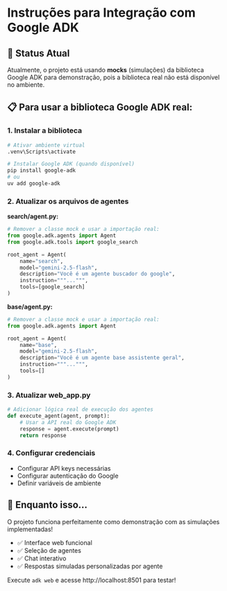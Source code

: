 # Instruções para Integração com Google ADK

## 🔧 Status Atual
Atualmente, o projeto está usando **mocks** (simulações) da biblioteca Google ADK para demonstração, pois a biblioteca real não está disponível no ambiente.

## 📋 Para usar a biblioteca Google ADK real:

### 1. Instalar a biblioteca
```bash
# Ativar ambiente virtual
.venv\Scripts\activate

# Instalar Google ADK (quando disponível)
pip install google-adk
# ou
uv add google-adk
```

### 2. Atualizar os arquivos de agentes

**search/agent.py:**
```python
# Remover a classe mock e usar a importação real:
from google.adk.agents import Agent
from google.adk.tools import google_search

root_agent = Agent(
    name="search",
    model="gemini-2.5-flash",
    description="Você é um agente buscador do google",
    instruction="""...""",
    tools=[google_search]
)
```

**base/agent.py:**
```python
# Remover a classe mock e usar a importação real:
from google.adk.agents import Agent

root_agent = Agent(
    name="base",
    model="gemini-2.5-flash",
    description="Você é um agente base assistente geral",
    instruction="""...""",
    tools=[]
)
```

### 3. Atualizar web_app.py
```python
# Adicionar lógica real de execução dos agentes
def execute_agent(agent, prompt):
    # Usar a API real do Google ADK
    response = agent.execute(prompt)
    return response
```

### 4. Configurar credenciais
- Configurar API keys necessárias
- Configurar autenticação do Google
- Definir variáveis de ambiente

## 🚀 Enquanto isso...
O projeto funciona perfeitamente como demonstração com as simulações implementadas!

- ✅ Interface web funcional
- ✅ Seleção de agentes
- ✅ Chat interativo
- ✅ Respostas simuladas personalizadas por agente

Execute `adk web` e acesse http://localhost:8501 para testar!